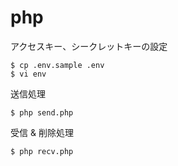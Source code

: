 # php

アクセスキー、シークレットキーの設定

```
$ cp .env.sample .env
$ vi env

```

送信処理

```
$ php send.php
```

受信 & 削除処理
```
$ php recv.php
```

